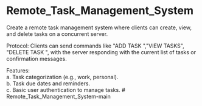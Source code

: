 # Remote_Task_Management_System

Create a remote task management system where clients can create, view, and delete tasks on a concurrent server. 

Protocol: Clients can send commands like "ADD TASK <taskDescription>","VIEW TASKS",
"DELETE TASK <taskId>", with the server responding with the current list of tasks or confirmation messages. 


Features:   
a. Task categorization (e.g., work, personal).  
b. Task due dates and reminders.   
c. Basic user authentication to manage tasks.   # Remote_Task_Management_System-main

